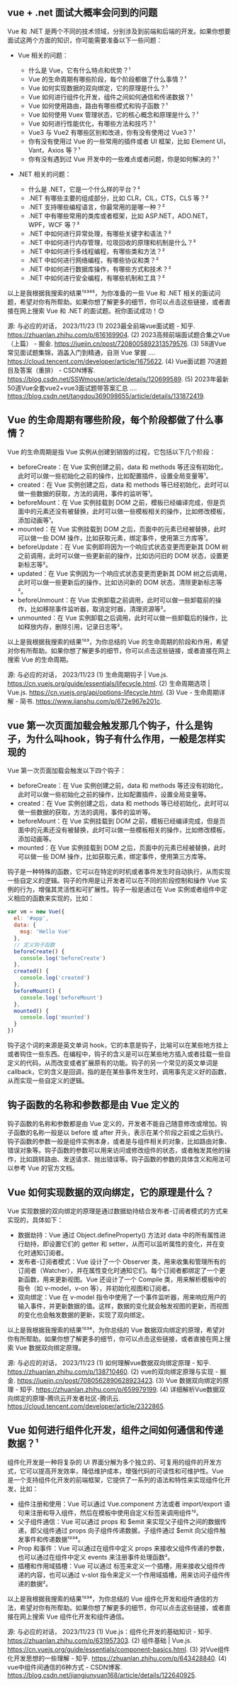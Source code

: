 ## vue  + .net   面试大概率会问到的问题 
Vue 和 .NET 是两个不同的技术领域，分别涉及到前端和后端的开发。如果你想要面试这两个方面的知识，你可能需要准备以下一些问题：

- Vue 相关的问题：
    - 什么是 Vue，它有什么特点和优势？¹
    - Vue 的生命周期有哪些阶段，每个阶段都做了什么事情？¹
    - Vue 如何实现数据的双向绑定，它的原理是什么？¹
    - Vue 如何进行组件化开发，组件之间如何通信和传递数据？¹
    - Vue 如何使用路由，路由有哪些模式和钩子函数？¹
    - Vue 如何使用 Vuex 管理状态，它的核心概念和原理是什么？¹
    - Vue 如何进行性能优化，有哪些方法和技巧？¹
    - Vue3 与 Vue2 有哪些区别和改进，你有没有使用过 Vue3？¹
    - 你有没有使用过 Vue 的一些常用的插件或者 UI 框架，比如 Element UI，Vant，Axios 等？¹
    - 你有没有遇到过 Vue 开发中的一些难点或者问题，你是如何解决的？¹

- .NET 相关的问题：
    - 什么是 .NET，它是一个什么样的平台？²
    - .NET 有哪些主要的组成部分，比如 CLR，CIL，CTS，CLS 等？²
    - .NET 支持哪些编程语言，你最常用的是哪一种？²
    - .NET 中有哪些常用的类库或者框架，比如 ASP.NET，ADO.NET，WPF，WCF 等？²
    - .NET 中如何进行异常处理，有哪些关键字和语法？²
    - .NET 中如何进行内存管理，垃圾回收的原理和机制是什么？²
    - .NET 中如何进行多线程编程，有哪些类和方法？²
    - .NET 中如何进行网络编程，有哪些协议和类？²
    - .NET 中如何进行数据库操作，有哪些方式和技术？²
    - .NET 中如何进行安全编程，有哪些机制和工具？²

以上是我根据我搜索的结果¹²³⁴⁵，为你准备的一些 Vue 和 .NET 相关的面试问题，希望对你有所帮助。如果你想了解更多的细节，你可以点击这些链接，或者直接在网上搜索 Vue 和 .NET 的面试题。祝你面试成功！😊

源: 与必应的对话， 2023/11/23
(1) 2023最全前端vue面试题 - 知乎. https://zhuanlan.zhihu.com/p/616169904.
(2) 2023高频前端面试题合集之Vue（上篇） - 掘金. https://juejin.cn/post/7208005892313579576.
(3) 58道Vue常见面试题集锦，涵盖入门到精通，自测 Vue 掌握 .... https://cloud.tencent.com/developer/article/1675622.
(4) Vue面试题 70道题目及答案（重排） - CSDN博客. https://blog.csdn.net/SSWmouse/article/details/120699589.
(5) 2023年最新50道Vue全套vue2+vue3面试题带答案汇总 .... https://blog.csdn.net/tangdou369098655/article/details/131872419.



## Vue 的生命周期有哪些阶段，每个阶段都做了什么事情？
Vue 的生命周期是指 Vue 实例从创建到销毁的过程，它包括以下几个阶段：

- beforeCreate：在 Vue 实例创建之前，data 和 methods 等还没有初始化，此时可以做一些初始化之前的操作，比如配置插件，设置全局变量等¹。
- created：在 Vue 实例创建之后，data 和 methods 等已经初始化，此时可以做一些数据的获取，方法的调用，事件的监听等¹。
- beforeMount：在 Vue 实例挂载到 DOM 之前，模板已经编译完成，但是页面中的元素还没有被替换，此时可以做一些模板相关的操作，比如修改模板，添加动画等¹。
- mounted：在 Vue 实例挂载到 DOM 之后，页面中的元素已经被替换，此时可以做一些 DOM 操作，比如获取元素，绑定事件，使用第三方库等¹。
- beforeUpdate：在 Vue 实例即将因为一个响应式状态变更而更新其 DOM 树之前调用，此时可以做一些更新前的操作，比如访问旧的 DOM 状态，设置更新标志等²。
- updated：在 Vue 实例因为一个响应式状态变更而更新其 DOM 树之后调用，此时可以做一些更新后的操作，比如访问新的 DOM 状态，清除更新标志等²。
- beforeUnmount：在 Vue 实例卸载之前调用，此时可以做一些卸载前的操作，比如移除事件监听器，取消定时器，清理资源等²。
- unmounted：在 Vue 实例卸载之后调用，此时可以做一些卸载后的操作，比如释放内存，删除引用，记录日志等²。

以上是我根据我搜索的结果¹²³，为你总结的 Vue 的生命周期的阶段和作用，希望对你有所帮助。如果你想了解更多的细节，你可以点击这些链接，或者直接在网上搜索 Vue 的生命周期。

源: 与必应的对话， 2023/11/23
(1) 生命周期钩子 | Vue.js. https://cn.vuejs.org/guide/essentials/lifecycle.html.
(2) 生命周期选项 | Vue.js. https://cn.vuejs.org/api/options-lifecycle.html.
(3) Vue - 生命周期详解 - 简书. https://www.jianshu.com/p/672e967e201c.





## vue 第一次页面加载会触发那几个钩子，什么是钩子，为什么叫hook，钩子有什么作用，一般是怎样实现的
Vue 第一次页面加载会触发以下四个钩子：

- beforeCreate：在 Vue 实例创建之前，data 和 methods 等还没有初始化，此时可以做一些初始化之前的操作，比如配置插件，设置全局变量等。
- created：在 Vue 实例创建之后，data 和 methods 等已经初始化，此时可以做一些数据的获取，方法的调用，事件的监听等。
- beforeMount：在 Vue 实例挂载到 DOM 之前，模板已经编译完成，但是页面中的元素还没有被替换，此时可以做一些模板相关的操作，比如修改模板，添加动画等。
- mounted：在 Vue 实例挂载到 DOM 之后，页面中的元素已经被替换，此时可以做一些 DOM 操作，比如获取元素，绑定事件，使用第三方库等。

钩子是一种特殊的函数，它可以在特定的时机或者事件发生时自动执行，从而实现一些自定义的逻辑。钩子的作用是让开发者可以在不同的阶段控制和操作 Vue 实例的行为，增强其灵活性和可扩展性。钩子一般是通过在 Vue 实例或者组件中定义相应的函数来实现的，比如：

```js
var vm = new Vue({
  el: '#app',
  data: {
    msg: 'Hello Vue'
  },
  // 定义钩子函数
  beforeCreate() {
    console.log('beforeCreate')
  },
  created() {
    console.log('created')
  },
  beforeMount() {
    console.log('beforeMount')
  },
  mounted() {
    console.log('mounted')
  }
})
```

钩子这个词的来源是英文单词 hook，它的本意是钩子，比喻可以在某些地方挂上或者钩住一些东西。在编程中，钩子的含义是可以在某些地方插入或者挂载一些自定义的代码，从而改变或者扩展原有的功能。钩子的另一个常见的英文单词是 callback，它的含义是回调，指的是在某些事件发生时，调用事先定义好的函数，从而实现一些自定义的逻辑。     

## 钩子函数的名称和参数都是由 Vue 定义的
钩子函数的名称和参数都是由 Vue 定义的，开发者不能自己随意修改或增加。钩子函数的名称一般是以 before 或 after 开头，表示在某个阶段之前或之后执行。钩子函数的参数一般是组件实例本身，或者是与组件相关的对象，比如路由对象、错误对象等。钩子函数的参数可以用来访问或修改组件的状态，或者触发其他的操作，比如跳转路由、发送请求、抛出错误等。钩子函数的参数的具体含义和用法可以参考 Vue 的官方文档。


## Vue 如何实现数据的双向绑定，它的原理是什么？
Vue 实现数据的双向绑定的原理是通过数据劫持结合发布者-订阅者模式的方式来实现的，具体如下：

- 数据劫持：Vue 通过 Object.defineProperty() 方法对 data 中的所有属性进行劫持，即设置它们的 getter 和 setter，从而可以监听属性的变化，并在变化时通知订阅者。
- 发布者-订阅者模式：Vue 设计了一个 Observer 类，用来收集和管理所有的订阅者（Watcher），并在属性变化时通知它们。每个订阅者都绑定了一个更新函数，用来更新视图。Vue 还设计了一个 Compile 类，用来解析模板中的指令（如 v-model，v-on 等），并初始化视图和订阅者。
- 双向绑定：Vue 在 v-model 指令中使用了一个事件监听器，用来响应用户的输入事件，并更新数据的值。这样，数据的变化就会触发视图的更新，而视图的变化也会触发数据的更新，实现了双向绑定。

以上是我根据我搜索的结果¹²³⁴，为你总结的 Vue 数据双向绑定的原理，希望对你有所帮助。如果你想了解更多的细节，你可以点击这些链接，或者直接在网上搜索 Vue 数据双向绑定原理。

源: 与必应的对话， 2023/11/23
(1) 如何理解vue数据双向绑定原理 - 知乎. https://zhuanlan.zhihu.com/p/138710460.
(2) vue的双向绑定原理与实现 - 掘金. https://juejin.cn/post/7080562890628923423.
(3) Vue 数据双向绑定的原理 - 知乎. https://zhuanlan.zhihu.com/p/659979199.
(4) 详细解析Vue数据双向绑定的原理-腾讯云开发者社区-腾讯云. https://cloud.tencent.com/developer/article/2322865.


## Vue 如何进行组件化开发，组件之间如何通信和传递数据？¹
组件化开发是一种将复杂的 UI 界面分解为多个独立的、可复用的组件的开发方式，它可以提高开发效率，降低维护成本，增强代码的可读性和可维护性。Vue 是一个支持组件化开发的前端框架，它提供了一系列的语法和特性来实现组件化开发，比如：

- 组件注册和使用：Vue 可以通过 Vue.component 方法或者 import/export 语句来注册和导入组件，然后在模板中使用自定义标签来调用组件¹²。
- 父子组件通信：Vue 可以通过 props 和 $emit 来实现父子组件之间的数据传递，即父组件通过 props 向子组件传递数据，子组件通过 $emit 向父组件触发事件和传递数据¹²³⁴。
- Prop 和事件：Vue 可以通过在组件中定义 props 来接收父组件传递的参数，也可以通过在组件中定义 events 来注册事件处理函数²。
- 插槽和作用域插槽：Vue 可以通过 <slot> 标签来定义一个插槽，用来接收父组件传递的内容，也可以通过 v-slot 指令来定义一个作用域插槽，用来访问子组件传递的数据²。

以上是我根据我搜索的结果¹²³⁴，为你总结的 Vue 组件化开发和组件通信的方法，希望对你有所帮助。如果你想了解更多的细节，你可以点击这些链接，或者直接在网上搜索 Vue 组件化开发和组件通信。

源: 与必应的对话， 2023/11/23
(1) Vue.js：组件化开发的基础知识 - 知乎. https://zhuanlan.zhihu.com/p/631957303.
(2) 组件基础 | Vue.js. https://cn.vuejs.org/guide/essentials/component-basics.html.
(3) 对Vue组件化开发思想的一些理解 - 知乎. https://zhuanlan.zhihu.com/p/643428840.
(4) vue中组件间通信的6种方式 - CSDN博客. https://blog.csdn.net/jiangjunyuan168/article/details/122640925.
